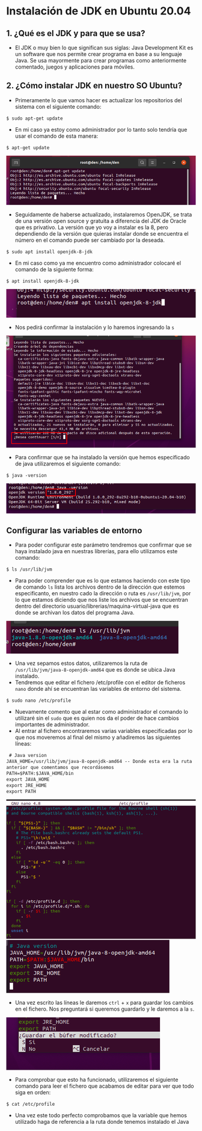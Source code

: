 # Instalación de JDK en Ubuntu 20.04
## 1. ¿Qué es el JDK y para que se usa?
* El JDK o muy bien lo que significan sus siglas: Java Development Kit es un software que nos permite crear programa en base a su lenguaje Java. Se usa mayormente para crear programas como anteriormente comentado, juegos y aplicaciones para móviles.
## 2. ¿Cómo instalar JDK en nuestro SO Ubuntu?
* Primeramente lo que vamos hacer es actualizar los repositorios del sistema con el siguiente comando:
```
$ sudo apt-get update
```
* En mi caso ya estoy como administrador por lo tanto solo tendría que usar el comando de esta manera:
```
$ apt-get update
```
![](./img/1.png)
* Seguidamente de haberse actualizado, instalaremos OpenJDK, se trata de una versión open source y gratuita a diferencia del JDK de Oracle que es privativo. La versión que yo voy a instalar es la 8, pero dependiendo de la versión que quieras instalar donde se encuentra el número en el comando puede ser cambiado por la deseada.
```
$ sudo apt install openjdk-8-jdk
```
* En mi caso como ya me encuentro como administrador colocaré el comando de la siguiente forma:

```
$ apt install openjdk-8-jdk
```
![](./img/2.png)
* Nos pedirá confirmar la instalación y lo haremos ingresando la `s`

![](./img/3.png)
* Para confirmar que se ha instalado la versión que hemos especificado de java utilizaremos el siguiente comando:

```
$ java -version
```
![](./img/6.png)
## Configurar las variables de entorno
* Para poder configurar este parámetro tendremos que confirmar que se haya instalado java en nuestras librerías, para ello utilizamos este comando:
```
$ ls /usr/lib/jvm
```
* Para poder comprender que es lo que estamos haciendo con este tipo de comando `ls` lista los archivos dentro de la dirección que estemos especificanto, en nuestro cado la dirección o ruta es `/usr/lib/jvm`, por lo que estamos diciendo que nos liste los archivos que se encuentran dentro del directorio usuario/librerias/maquina-virtual-java que es donde se archivan los datos del programa Java.

![](./img/7.png)

* Una vez sepamos estos datos, utilizaremos la ruta de `/usr/lib/jvm/java-8-openjdk-amd64` que es donde se ubica Java instalado.
* Tendremos que editar el fichero /etc/profile con el editor de ficheros `nano` donde ahí se encuentran las variables de entorno del sistema.
```
$ sudo nano /etc/profile
```
* Nuevamente comento que al estar como administrador el comando lo utilizaré sin el `sudo` que es quien nos da el poder de hace cambios importantes de administrador.
* Al entrar al fichero encontraremos varias variables especificadas por lo que nos moveremos al final del mismo y añadiremos las siguientes líneas:

```
 # Java version
JAVA_HOME=/usr/lib/jvm/java-8-openjdk-amd64 -- Donde esta era la ruta anterior que comentamos que recordásemos
PATH=$PATH:$JAVA_HOME/bin
export JAVA_HOME
export JRE_HOME
export PATH
```
![](./img/13.png)
![](./img/12.png)

* Una vez escrito las líneas le daremos `ctrl` + `x` para guardar los cambios en el fichero. Nos preguntará si queremos guardarlo y le daremos a la `s`.

![](./img/9.png)
* Para comprobar que esto ha funcionado, utilizaremos el siguiente comando para leer el fichero que acabamos de editar para ver que todo siga en orden:
```
$ cat /etc/profile
```
* Una vez este todo perfecto comprobamos que la variable que hemos utilizado haga de referencia a la ruta donde tenemos instalado el Java
